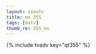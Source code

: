 ```yaml
--- 
layout: sieutv
title: mx 355
tags: [mxtv]
thumb_re: 355_mx
---
```

{% include tvadv key="qt355" %} 
